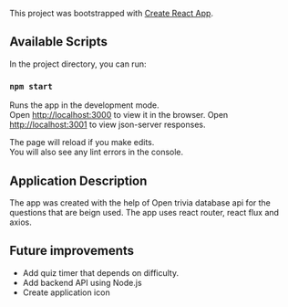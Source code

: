 This project was bootstrapped with [Create React App](https://github.com/facebook/create-react-app).

## Available Scripts

In the project directory, you can run:

### `npm start`

Runs the app in the development mode.<br />
Open [http://localhost:3000](http://localhost:3000) to view it in the browser.
Open [http://localhost:3001](http://localhost:3001) to view json-server responses.

The page will reload if you make edits.<br />
You will also see any lint errors in the console.

## Application Description

The app was created with the help of Open trivia database api for the questions that are beign used.
The app uses react router, react flux and axios.

## Future improvements

<ul>
  <li>Add quiz timer that depends on difficulty.</li>
  <li>Add backend API using Node.js</li>
  <li>Create application icon</li>
</ul>
